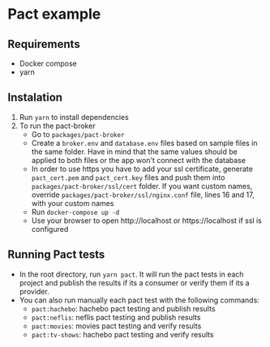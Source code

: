 # Pact example

## Requirements

- Docker compose
- yarn

## Instalation

1. Run `yarn` to install dependencies
2. To run the pact-broker
   - Go to `packages/pact-broker`
   - Create a `broker.env` and `database.env` files based on sample files in the same folder. Have in mind that the same values should be applied to both files or the app won't connect with the database
   - In order to use https you have to add your ssl certificate, generate `pact_cert.pem` and `pact_cert.key` files and push them into `packages/pact-broker/ssl/cert` folder. If you want custom names, override `packages/pact-broker/ssl/nginx.conf` file, lines 16 and 17, with your custom names
   - Run `docker-compose up -d`
   - Use your browser to open http://localhost or https://localhost if ssl is configured

## Running Pact tests

- In the root directory, run `yarn pact`. It will run the pact tests in each project and publish the results if its a consumer or verify them if its a provider.
- You can also run manually each pact test with the following commands:
  - `pact:hachebo`: hachebo pact testing and publish results
  - `pact:neflis`: neflis pact testing and publish results
  - `pact:movies`: movies pact testing and verify results
  - `pact:tv-shows`: hachebo pact testing and verify results
